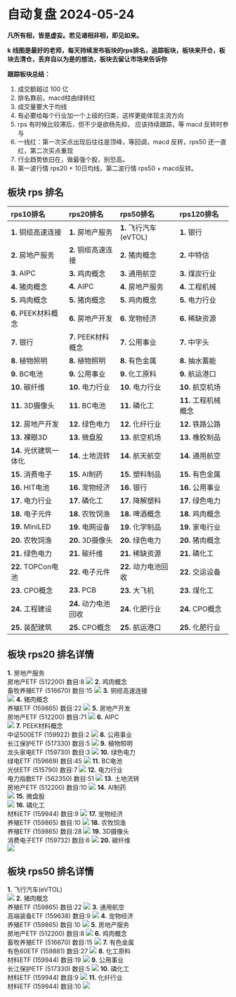 # 自动复盘 2024-05-24

**凡所有相，皆是虚妄。若见诸相非相，即见如来。**

**k 线图是最好的老师，每天持续发布板块的rps排名，追踪板块，板块来开仓，板块去清仓，丢弃自以为是的想法，板块去留让市场来告诉你**
        
**跟踪板块总结：**
1. 成交额超过 100 亿
2. 排名靠前，macd柱由绿转红
3. 成交量要大于均线
4. 有必要给每个行业加一个上级的归类，这样更能体现主流方向
5. rps 有时候比较滞后，但不少是欲杨先抑， 应该持续跟踪，等 macd 反转时参与
6. 一线红：第一次买点出现后往往是顶峰，等回调，macd 反转，rps50 还一直红，第二次买点重现
7. 行业趋势依旧在，做最强个股，别恐高。
8. 第一波行情 rps20 + 10日均线，第二波行情 rps50 + macd反转。
        
## 板块 rps 排名
| rps10排名              | rps20排名            | rps50排名              | rps120排名           |
|:-----------------------|:---------------------|:-----------------------|:---------------------|
| **1.** 铜缆高速连接    | **1.** 房地产服务    | **1.** 飞行汽车(eVTOL) | **1.** 银行          |
| **2.** 房地产服务      | **2.** 铜缆高速连接  | **2.** 猪肉概念        | **2.** 中特估        |
| **3.** AIPC            | **3.** 鸡肉概念      | **3.** 通用航空        | **3.** 煤炭行业      |
| **4.** 猪肉概念        | **4.** AIPC          | **4.** 房地产服务      | **4.** 工程机械      |
| **5.** 鸡肉概念        | **5.** 猪肉概念      | **5.** 鸡肉概念        | **5.** 电力行业      |
| **6.** PEEK材料概念    | **6.** 房地产开发    | **6.** 宠物经济        | **6.** 稀缺资源      |
| **7.** 银行            | **7.** PEEK材料概念  | **7.** 公用事业        | **7.** 中字头        |
| **8.** 植物照明        | **8.** 植物照明      | **8.** 有色金属        | **8.** 抽水蓄能      |
| **9.** BC电池          | **9.** 公用事业      | **9.** 化工原料        | **9.** 航运港口      |
| **10.** 碳纤维         | **10.** 电力行业     | **10.** 电力行业       | **10.** 航空机场     |
| **11.** 3D摄像头       | **11.** BC电池       | **11.** 磷化工         | **11.** 工程机械概念 |
| **12.** 房地产开发     | **12.** 绿色电力     | **12.** 化纤行业       | **12.** 铁路公路     |
| **13.** 裸眼3D         | **13.** 微盘股       | **13.** 航空机场       | **13.** 橡胶制品     |
| **14.** 光伏建筑一体化 | **14.** 土地流转     | **14.** 航天航空       | **14.** 通用航空     |
| **15.** 消费电子       | **15.** AI制药       | **15.** 塑料制品       | **15.** 有色金属     |
| **16.** HIT电池        | **16.** 宠物经济     | **16.** 银行           | **16.** 公用事业     |
| **17.** 电力行业       | **17.** 磷化工       | **17.** 降解塑料       | **17.** 绿色电力     |
| **18.** 电子元件       | **18.** 农牧饲渔     | **18.** 啤酒概念       | **18.** 鸡肉概念     |
| **19.** MiniLED        | **19.** 电网设备     | **19.** 化学制品       | **19.** 家电行业     |
| **20.** 农牧饲渔       | **20.** 3D摄像头     | **20.** 绿色电力       | **20.** 猪肉概念     |
| **21.** 绿色电力       | **21.** 碳纤维       | **21.** 稀缺资源       | **21.** 磷化工       |
| **22.** TOPCon电池     | **22.** 电子元件     | **22.** 动力电池回收   | **22.** 交运设备     |
| **23.** CPO概念        | **23.** PCB          | **23.** 大飞机         | **23.** 煤化工       |
| **24.** 工程建设       | **24.** 动力电池回收 | **24.** 化肥行业       | **24.** CPO概念      |
| **25.** 装配建筑       | **25.** CPO概念      | **25.** 航运港口       | **25.** 化肥行业     |
## 板块 rps20 排名详情
**1.** 房地产服务<br/>房地产ETF (512200) 数目:8
 ![](https://sykent-blog-image.oss-cn-beijing.aliyuncs.com/quant/image/2024/5/1716537801742-tmp.jpg)
**2.** 鸡肉概念<br/>畜牧养殖ETF (516670) 数目:15
 ![](https://sykent-blog-image.oss-cn-beijing.aliyuncs.com/quant/image/2024/5/1716537803353-tmp.jpg)
**3.** 铜缆高速连接<br/>
 ![](https://sykent-blog-image.oss-cn-beijing.aliyuncs.com/quant/image/2024/5/1716537803919-tmp.jpg)
**4.** 猪肉概念<br/>养殖ETF (159865) 数目:22
 ![](https://sykent-blog-image.oss-cn-beijing.aliyuncs.com/quant/image/2024/5/1716537804894-tmp.jpg)
**5.** 房地产开发<br/>房地产ETF (512200) 数目:71
 ![](https://sykent-blog-image.oss-cn-beijing.aliyuncs.com/quant/image/2024/5/1716537805907-tmp.jpg)
**6.** AIPC<br/>
 ![](https://sykent-blog-image.oss-cn-beijing.aliyuncs.com/quant/image/2024/5/1716537806453-tmp.jpg)
**7.** PEEK材料概念<br/>中证500ETF (159922) 数目:2
 ![](https://sykent-blog-image.oss-cn-beijing.aliyuncs.com/quant/image/2024/5/1716537807078-tmp.jpg)
**8.** 公用事业<br/>长江保护ETF (517330) 数目:5
 ![](https://sykent-blog-image.oss-cn-beijing.aliyuncs.com/quant/image/2024/5/1716537808119-tmp.jpg)
**9.** 植物照明<br/>龙头家电ETF (159730) 数目:3
 ![](https://sykent-blog-image.oss-cn-beijing.aliyuncs.com/quant/image/2024/5/1716537809074-tmp.jpg)
**10.** 绿色电力<br/>绿电ETF (159669) 数目:45
 ![](https://sykent-blog-image.oss-cn-beijing.aliyuncs.com/quant/image/2024/5/1716537810086-tmp.jpg)
**11.** BC电池<br/>光伏ETF (515790) 数目:7
 ![](https://sykent-blog-image.oss-cn-beijing.aliyuncs.com/quant/image/2024/5/1716537810882-tmp.jpg)
**12.** 电力行业<br/>电力指数ETF (562350) 数目:51
 ![](https://sykent-blog-image.oss-cn-beijing.aliyuncs.com/quant/image/2024/5/1716537811814-tmp.jpg)
**13.** 土地流转<br/>房地产ETF (512200) 数目:10
 ![](https://sykent-blog-image.oss-cn-beijing.aliyuncs.com/quant/image/2024/5/1716537812826-tmp.jpg)
**14.** AI制药<br/>
 ![](https://sykent-blog-image.oss-cn-beijing.aliyuncs.com/quant/image/2024/5/1716537813395-tmp.jpg)
**15.** 微盘股<br/>
 ![](https://sykent-blog-image.oss-cn-beijing.aliyuncs.com/quant/image/2024/5/1716537813915-tmp.jpg)
**16.** 磷化工<br/>材料ETF (159944) 数目:9
 ![](https://sykent-blog-image.oss-cn-beijing.aliyuncs.com/quant/image/2024/5/1716537814867-tmp.jpg)
**17.** 宠物经济<br/>养殖ETF (159865) 数目:10
 ![](https://sykent-blog-image.oss-cn-beijing.aliyuncs.com/quant/image/2024/5/1716537815814-tmp.jpg)
**18.** 农牧饲渔<br/>养殖ETF (159865) 数目:28
 ![](https://sykent-blog-image.oss-cn-beijing.aliyuncs.com/quant/image/2024/5/1716537816824-tmp.jpg)
**19.** 3D摄像头<br/>消费电子ETF (159732) 数目:6
 ![](https://sykent-blog-image.oss-cn-beijing.aliyuncs.com/quant/image/2024/5/1716537817761-tmp.jpg)
**20.** 碳纤维<br/>
 ![](https://sykent-blog-image.oss-cn-beijing.aliyuncs.com/quant/image/2024/5/1716537818385-tmp.jpg)

## 板块 rps50 排名详情
**1.** 飞行汽车(eVTOL)<br/>
 ![](https://sykent-blog-image.oss-cn-beijing.aliyuncs.com/quant/image/2024/5/1716537819026-tmp.jpg)
**2.** 猪肉概念<br/>养殖ETF (159865) 数目:22
 ![](https://sykent-blog-image.oss-cn-beijing.aliyuncs.com/quant/image/2024/5/1716537819951-tmp.jpg)
**3.** 通用航空<br/>高端装备ETF (159638) 数目:9
 ![](https://sykent-blog-image.oss-cn-beijing.aliyuncs.com/quant/image/2024/5/1716537820994-tmp.jpg)
**4.** 宠物经济<br/>养殖ETF (159865) 数目:10
 ![](https://sykent-blog-image.oss-cn-beijing.aliyuncs.com/quant/image/2024/5/1716537821966-tmp.jpg)
**5.** 房地产服务<br/>房地产ETF (512200) 数目:8
 ![](https://sykent-blog-image.oss-cn-beijing.aliyuncs.com/quant/image/2024/5/1716537822941-tmp.jpg)
**6.** 鸡肉概念<br/>畜牧养殖ETF (516670) 数目:15
 ![](https://sykent-blog-image.oss-cn-beijing.aliyuncs.com/quant/image/2024/5/1716537823921-tmp.jpg)
**7.** 有色金属<br/>有色60ETF (159881) 数目:27
 ![](https://sykent-blog-image.oss-cn-beijing.aliyuncs.com/quant/image/2024/5/1716537824902-tmp.jpg)
**8.** 化工原料<br/>材料ETF (159944) 数目:19
 ![](https://sykent-blog-image.oss-cn-beijing.aliyuncs.com/quant/image/2024/5/1716537826006-tmp.jpg)
**9.** 公用事业<br/>长江保护ETF (517330) 数目:5
 ![](https://sykent-blog-image.oss-cn-beijing.aliyuncs.com/quant/image/2024/5/1716537826937-tmp.jpg)
**10.** 磷化工<br/>材料ETF (159944) 数目:9
 ![](https://sykent-blog-image.oss-cn-beijing.aliyuncs.com/quant/image/2024/5/1716537827895-tmp.jpg)
**11.** 化纤行业<br/>材料ETF (159944) 数目:10
 ![](https://sykent-blog-image.oss-cn-beijing.aliyuncs.com/quant/image/2024/5/1716537828874-tmp.jpg)
